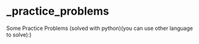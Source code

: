 # _practice_problems
Some Practice Problems (solved with python)(you can use other language to solve):)
